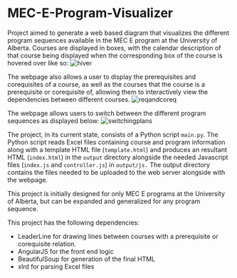 # MEC-E-Program-Visualizer

Project aimed to generate a web based diagram that visualizes the different program sequences available in the MEC E program
at the University of Alberta. Courses are displayed in boxes, with the calendar description of that course being displayed when
the corresponding box of the course is hovered over like so:
![hiver](https://user-images.githubusercontent.com/60327441/170583188-8721854f-dbcb-45a2-a369-fce030e13707.gif)

The webpage also allows a user to display the prerequisites and corequisites of a course, as well as the courses that
the course is a prerequisite or corequisite of, allowing them to interactively view the dependencies between different courses. 
![reqandcoreq](https://user-images.githubusercontent.com/60327441/170582565-eaa28b0c-5f97-48b9-83f2-04a713e77367.gif)


The webpage allows users to switch between the different program sequences as displayed below:
![switchingplans](https://user-images.githubusercontent.com/60327441/170582880-7feb5c07-18c9-4624-836d-a3875d182f69.gif)


The project, in its current state, consists of a Python script `main.py`. The Python script reads
Excel files containing course and program information along with a template HTML file (`template.html`) 
and produces an resultant HTML (`index.html`) in the `output` directory alongside the needed
Javascript files (`index.js` and `controller.js`) in `output/js.` The output directory contains the
files needed to be uploaded to the web server alongside with the webpage. 

This project is initially designed for only MEC E programs at the University of Alberta, 
but can be expanded and generalized for any program sequence.

This project has the following dependencies:
  - LeaderLine for drawing lines between courses with a prerequisite or corequisite relation.
  - AngularJS for the front end logic
  - BeautifulSoup for generation of the final HTML
  - xlrd for parsing Excel files

